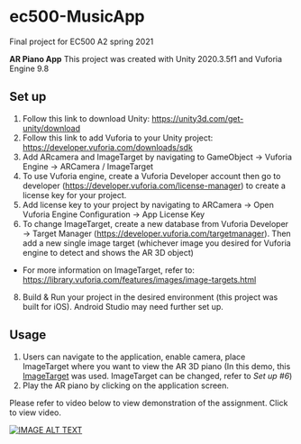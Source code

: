 # ec500-MusicApp
Final project for EC500 A2 spring 2021

**AR Piano App**
This project was created with Unity 2020.3.5f1 and Vuforia Engine 9.8

## Set up
1. Follow this link to download Unity: https://unity3d.com/get-unity/download
2. Follow this link to add Vuforia to your Unity project: https://developer.vuforia.com/downloads/sdk
3. Add ARcamera and ImageTarget by navigating to GameObject -> Vuforia Engine -> ARCamera / ImageTarget
4. To use Vuforia engine, create a Vuforia Developer account then go to developer (https://developer.vuforia.com/license-manager) to create a license key for your project.
5. Add license key to your project by navigating to ARCamera -> Open Vuforia Engine Configuration -> App License Key
6. To change ImageTarget, create a new database from Vuforia Developer -> Target Manager (https://developer.vuforia.com/targetmanager). Then add a new single image target (whichever image you desired for Vuforia engine to detect and shows the AR 3D object)
  - For more information on ImageTarget, refer to: https://library.vuforia.com/features/images/image-targets.html
8. Build & Run your project in the desired environment (this project was built for iOS). Android Studio may need further set up.

## Usage
1. Users can navigate to the application, enable camera, place ImageTarget where you want to view the AR 3D piano (In this demo, this 
[ImageTarget](https://github.com/BUEC500C1/news-analyzer-primnp/tree/main/Secure_File_Uploader) was used. ImageTarget can be changed, refer to *Set up #6*)
2. Play the AR piano by clicking on the application screen.

Please refer to video below to view demonstration of the assignment. Click to view video.

[![IMAGE ALT TEXT](http://img.youtube.com/vi/3rYEJfa-v64/0.jpg)](http://www.youtube.com/watch?v=3rYEJfa-v64 "EC500 Final Project")



